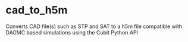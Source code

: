 # cad_to_h5m
Converts CAD file(s) such as STP and SAT to a h5m file compatible with DAGMC based simulations using the Cubit Python API
